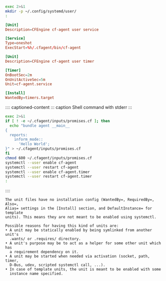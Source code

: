 ``` {.bash org-language="sh" results="output" exports="both"}
exec 2>&1
mkdir -p ~/.config/systemd/user/
:
```

``` {.conf tangle="~/.config/systemd/user/cf-agent.service"}
[Unit]
Description=CFEngine cf-agent user service

[Service]
Type=oneshot
ExecStart=%h/.cfagent/bin/cf-agent
```

``` {.conf tangle="~/.config/systemd/user/cf-agent.timer"}
[Unit]
Description=CFEngine cf-agent user timer

[Timer]
OnBootSec=2m
OnUnitActiveSec=5m
Unit=cf-agent.service

[Install]
WantedBy=timers.target
```

:::: captioned-content
::: caption
Shell command with stderr
:::

``` {.bash org-language="sh" results="output" exports="both"}
exec 2>&1
if [ ! -e ~/.cfagent/inputs/promises.cf ]; then
  echo "bundle agent __main__
{
  reports:
    inform_mode::
      'Hello World';
}" > ~/.cfagent/inputs/promises.cf
fi
chmod 600 ~/.cfagent/inputs/promises.cf
systemctl --user enable cf-agent
systemctl --user restart cf-agent
systemctl --user enable cf-agent.timer
systemctl --user restart cf-agent.timer
:
```
::::

``` example
The unit files have no installation config (WantedBy=, RequiredBy=, Also=,
Alias= settings in the [Install] section, and DefaultInstance= for template
units). This means they are not meant to be enabled using systemctl.

Possible reasons for having this kind of units are:
• A unit may be statically enabled by being symlinked from another unit's
  .wants/ or .requires/ directory.
• A unit's purpose may be to act as a helper for some other unit which has
  a requirement dependency on it.
• A unit may be started when needed via activation (socket, path, timer,
  D-Bus, udev, scripted systemctl call, ...).
• In case of template units, the unit is meant to be enabled with some
  instance name specified.
```
